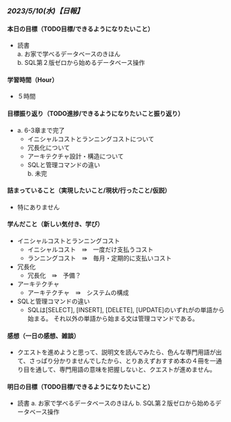 ### *2023/5/10(水)【日報】*
  
#### 本日の目標（TODO目標/できるようになりたいこと）
  + 読書<br>
    a. お家で学べるデータベースのきほん<br>
    b. SQL第２版ゼロから始めるデータベース操作
#### 学習時間（Hour）
  + ５時間
#### 目標振り返り（TODO進捗/できるようになりたいこと振り返り）
  + a. 6-3章まで完了<br>
      - イニシャルコストとランニングコストについて
      - 冗長化について
      - アーキテクチャ設計・構造について
      - SQLと管理コマンドの違い<br>
    b. 未完
#### 詰まっていること（実現したいこと/現状/行ったこと/仮説）
  + 特にありません
#### 学んだこと（新しい気付き、学び）
  + イニシャルコストとランニングコスト
    - イニシャルコスト　⇛　一度だけ支払うコスト
    - ランニングコスト　⇛　毎月・定期的に支払いコスト
  + 冗長化
    - 冗長化　⇛　予備？
  + アーキテクチャ
    - アーキテクチャ　⇛　システムの構成
  + SQLと管理コマンドの違い
    - SQLは[SELECT], [INSERT], [DELETE], [UPDATE]のいずれがの単語から始まる。
      それ以外の単語から始まる文は管理コマンドである。
#### 感想（一日の感想、雑談）
  + クエストを進めようと思って、説明文を読んでみたら、色んな専門用語が出て、さっぱり分かりませんでしたから、とりあえずおすすめ本の４冊を一通り目を通して、専門用語の意味を把握しないと、クエストが進めません。
#### 明日の目標（TODO目標/できるようになりたいこと）
  + 読書
    a. お家で学べるデータベースのきほん
    b. SQL第２版ゼロから始めるデータベース操作